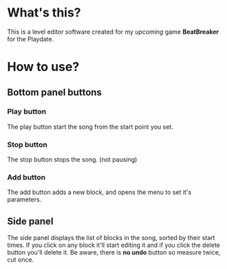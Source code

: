 # What's this?
This is a level editor software created for my *upcoming* game **BeatBreaker** for the Playdate. 

# How to use?
## Bottom panel buttons
### Play button
The play button start the song from the start point you set.
### Stop button
The stop button stops the song. (not pausing)
### Add button
The add button adds a new block, and opens the menu to set it's parameters.
## Side panel
The side panel displays the list of blocks in the song, sorted by their start times. If you click on any block it'll start editing it and if you click the delete button you'll delete it. Be aware, there is **no undo** button so measure twice, cut once.